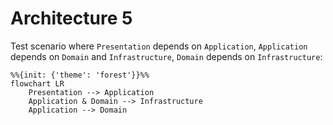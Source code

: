 # Architecture 5

Test scenario where `Presentation` depends on `Application`, `Application` depends on `Domain` and `Infrastructure`,
`Domain` depends on `Infrastructure`:


```mermaid
%%{init: {'theme': 'forest'}}%%
flowchart LR
    Presentation --> Application
    Application & Domain --> Infrastructure
    Application --> Domain
```
